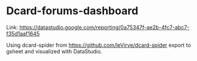 # Dcard-forums-dashboard
Link: https://datastudio.google.com/reporting/0a75347f-ae2b-4fc7-abc7-f35d1aaf1645

Using dcard-spider from https://github.com/leVirve/dcard-spider
export to gsheet and visualized with DataStudio.
